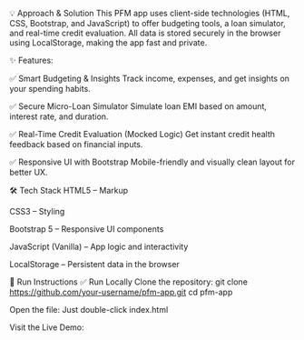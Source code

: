 💡 Approach & Solution
  This PFM app uses client-side technologies (HTML, CSS, Bootstrap, and JavaScript) to offer budgeting tools, a loan simulator, and real-time credit evaluation.     All data is stored securely in the browser using LocalStorage, making the app fast and private.

✨ Features:

  ✅ Smart Budgeting & Insights
  Track income, expenses, and get insights on your spending habits.
  
  ✅ Secure Micro-Loan Simulator
  Simulate loan EMI based on amount, interest rate, and duration.
  
  ✅ Real-Time Credit Evaluation (Mocked Logic)
  Get instant credit health feedback based on financial inputs.
  
  ✅ Responsive UI with Bootstrap
  Mobile-friendly and visually clean layout for better UX.


🛠️ Tech Stack
  HTML5 – Markup
  
  CSS3 – Styling
  
  Bootstrap 5 – Responsive UI components
  
  JavaScript (Vanilla) – App logic and interactivity
  
  LocalStorage – Persistent data in the browser


🚀 Run Instructions
✅ Run Locally
  Clone the repository:
    git clone https://github.com/your-username/pfm-app.git
    cd pfm-app

Open the file:
  Just double-click index.html

Visit the Live Demo:
